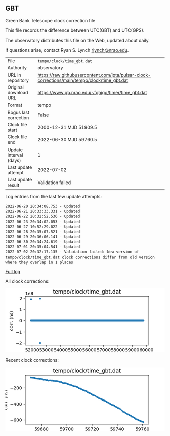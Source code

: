 
## GBT

Green Bank Telescope clock correction file

This file records the difference between UTC(GBT) and UTC(GPS).

The observatory distributes this file on the Web, updated about daily.

If questions arise, contact Ryan S. Lynch <rlynch@nrao.edu>.

|     |     |
|:--- |:--- |
| File | `tempo/clock/time_gbt.dat` |
| Authority | observatory |
| URL in repository | <https://raw.githubusercontent.com/ipta/pulsar-clock-corrections/main/tempo/clock/time_gbt.dat> |
| Original download URL | <https://www.gb.nrao.edu/~fghigo/timer/time_gbt.dat> |
| Format | tempo |
| Bogus last correction | False |
| Clock file start | 2000-12-31 MJD 51909.5 |
| Clock file end | 2022-06-30 MJD 59760.5 |
| Update interval (days) | 1 |
| Last update attempt | 2022-07-02 |
| Last update result | Validation failed |

Log entries from the last few update attempts:
```
2022-06-20 20:34:08.753 - Updated
2022-06-21 20:33:33.331 - Updated
2022-06-22 20:32:52.536 - Updated
2022-06-23 20:34:02.053 - Updated
2022-06-27 10:52:29.022 - Updated
2022-06-28 20:35:07.521 - Updated
2022-06-29 20:36:06.141 - Updated
2022-06-30 20:34:24.619 - Updated
2022-07-01 20:35:04.541 - Updated
2022-07-02 20:32:17.135 - Validation failed: New version of tempo/clock/time_gbt.dat clock corrections differ from old version where they overlap in 1 places
```
[Full log](https://raw.githubusercontent.com/ipta/pulsar-clock-corrections/main/log/tempo/clock/time_gbt.dat.log)


All clock corrections:

![plot of all clock corrections](time_gbt.dat.png "All corrections")

Recent clock corrections:

![plot of recent clock corrections](time_gbt.dat.short.png "Recent corrections")

